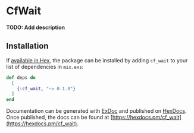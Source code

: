 # CfWait

**TODO: Add description**

## Installation

If [available in Hex](https://hex.pm/docs/publish), the package can be installed
by adding `cf_wait` to your list of dependencies in `mix.exs`:

```elixir
def deps do
  [
    {:cf_wait, "~> 0.1.0"}
  ]
end
```

Documentation can be generated with [ExDoc](https://github.com/elixir-lang/ex_doc)
and published on [HexDocs](https://hexdocs.pm). Once published, the docs can
be found at [https://hexdocs.pm/cf_wait](https://hexdocs.pm/cf_wait).

